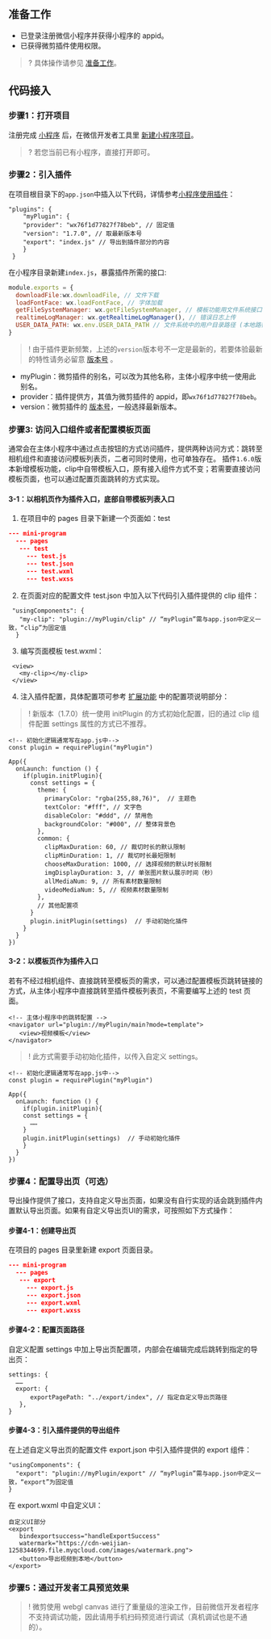 ## 准备工作
- 已登录注册微信小程序并获得小程序的 appid。
- 已获得微剪插件使用权限。

>? 具体操作请参见 [准备工作](https://cloud.tencent.com/document/product/1156/45645)。

## 代码接入
### 步骤1：打开项目[](id:step1)
注册完成 [小程序](https://mp.weixin.qq.com/cgi-bin/wx?token=&lang=zh_CN) 后，在微信开发者工具里 [新建小程序项目](https://mp.weixin.qq.com/wxopen/waregister?action=step1)。
>? 若您当前已有小程序，直接打开即可。

### 步骤2：引入插件[](id:step2)

在项目根目录下的`app.json`中插入以下代码，详情参考[小程序使用插件](https://developers.weixin.qq.com/miniprogram/dev/framework/plugin/using.html)：

```
"plugins": {
    "myPlugin": {
    "provider": "wx76f1d77827f78beb", // 固定值
    "version": "1.7.0", // 取最新版本号
    "export": "index.js" // 导出到插件部分的内容
    }
 }
```

在小程序目录新建`index.js`，暴露插件所需的接口:

```javascript
module.exports = {
  downloadFile:wx.downloadFile, // 文件下载
  loadFontFace: wx.loadFontFace, // 字体加载
  getFileSystemManager: wx.getFileSystemManager, // 模板功能用文件系统接口实现本地包缓存
  realtimeLogManager: wx.getRealtimeLogManager(), // 错误日志上传
  USER_DATA_PATH: wx.env.USER_DATA_PATH // 文件系统中的用户目录路径 (本地路径)
}
```


> ! 由于插件更新频繁，上述的`version`版本号不一定是最新的，若要体验最新的特性请务必留意 [版本号](https://mp.weixin.qq.com/wxopen/pluginbasicprofile?action=intro&appid=wx76f1d77827f78beb&token=&lang=zh_CN) 。

* myPlugin：微剪插件的别名，可以改为其他名称，主体小程序中统一使用此别名。
* provider：插件提供方，其值为微剪插件的 appid，即`wx76f1d77827f78beb`。
* version：微剪插件的 [版本号](https://mp.weixin.qq.com/wxopen/pluginbasicprofile?action=intro&appid=wx76f1d77827f78beb&token=&lang=zh_CN)，一般选择最新版本。

### 步骤3: 访问入口组件或者配置模板页面
通常会在主体小程序中通过点击按钮的方式访问插件，提供两种访问方式：跳转至相机组件和直接访问模板列表页，二者可同时使用，也可单独存在。
插件`1.6.0`版本新增模板功能，clip中自带模板入口，原有接入组件方式不变；若需要直接访问模板页面，也可以通过配置页面跳转的方式实现。

#### 3-1：以相机页作为插件入口，底部自带模板列表入口 [](id:step3)
1. 在项目中的 pages 目录下新建一个页面如：test
```json
--- mini-program
  --- pages
   --- test
​     --- test.js
​     --- test.json
​     --- test.wxml
​     --- test.wxss
```
2. 在页面对应的配置文件 test.json 中加入以下代码引入插件提供的 clip 组件：
```
 "usingComponents": {
   "my-clip": "plugin://myPlugin/clip" // “myPlugin”需与app.json中定义一致，“clip”为固定值
  }
```
3. 编写页面模板 test.wxml：
```
 <view>
   <my-clip></my-clip>
 </view>
```
4. 注入插件配置，具体配置项可参考 [扩展功能](#todo.md) 中的配置项说明部分：
>! 新版本（1.7.0）统一使用 initPlugin 的方式初始化配置，旧的通过 clip 组件配置 settings 属性的方式已不推荐。
```
<!-- 初始化逻辑通常写在app.js中-->
const plugin = requirePlugin("myPlugin")

App({
  onLaunch: function () {
    if(plugin.initPlugin){
      const settings = {
        theme: {
          primaryColor: "rgba(255,88,76)",  // 主题色
          textColor: "#fff", // 文字色
          disableColor: "#ddd", // 禁用色
          backgroundColor: "#000", // 整体背景色
        },
        common: {
          clipMaxDuration: 60, // 裁切时长的默认限制
          clipMinDuration: 1, // 裁切时长最短限制
          chooseMaxDuration: 1000, // 选择视频的默认时长限制
          imgDisplayDuration: 3, // 单张图片默认展示时间（秒）
          allMediaNum: 9, // 所有素材数量限制
          videoMediaNum: 5, // 视频素材数量限制
        },
        // 其他配置项
      }     
      plugin.initPlugin(settings)  // 手动初始化插件
    }
  }
})

```

#### 3-2：以模板页作为插件入口
若有不经过相机组件、直接跳转至模板页的需求，可以通过配置模板页跳转链接的方式，从主体小程序中直接跳转至插件模板列表页，不需要编写上述的 test 页面。

```
<!-- 主体小程序中的跳转配置 -->
<navigator url="plugin://myPlugin/main?mode=template">
   <view>视频模板</view>
</navigator>
```

>! 此方式需要手动初始化插件，以传入自定义 settings。

```
<!-- 初始化逻辑通常写在app.js中-->
const plugin = requirePlugin("myPlugin")

App({
  onLaunch: function () {
    if(plugin.initPlugin){
    const settings = {
      ……
    }
    plugin.initPlugin(settings)  // 手动初始化插件
    }
  }
})

```

### 步骤4：配置导出页（可选） [](id:step4)
导出操作提供了接口，支持自定义导出页面，如果没有自行实现的话会跳到插件内置默认导出页面。如果有自定义导出页UI的需求，可按照如下方式操作：

#### 步骤4-1：创建导出页
在项目的 pages 目录里新建 export 页面目录。

```json
--- mini-program
  --- pages
   --- export
​     --- export.js
​     --- export.json
​     --- export.wxml
​     --- export.wxss
```

#### 步骤4-2：配置页面路径
自定义配置 settings 中加上导出页配置项，内部会在编辑完成后跳转到指定的导出页：

```
settings: {
  ……
  export: {
      exportPagePath: "../export/index", // 指定自定义导出页路径
   },
}
```
 
#### 步骤4-3：引入插件提供的导出组件

在上述自定义导出页的配置文件 export.json 中引入插件提供的 export 组件：

```
"usingComponents": {
  "export": "plugin://myPlugin/export" // “myPlugin”需与app.json中定义一致，“export”为固定值
}
```

在 export.wxml 中自定义UI：

```
自定义UI部分
<export
   bindexportsuccess="handleExportSuccess"
   watermark="https://cdn-weijian-1258344699.file.myqcloud.com/images/watermark.png">
   <button>导出视频到本地</button>
</export>
```

### 步骤5：通过开发者工具预览效果
>! 微剪使用 webgl canvas 进行了重量级的渲染工作，目前微信开发者程序不支持调试功能，因此请用手机扫码预览进行调试（真机调试也是不通的）。


